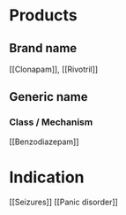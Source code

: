 # Products

## Brand name
[[Clonapam]], [[Rivotril]]

## Generic name


### Class / Mechanism
[[Benzodiazepam]]

# Indication
[[Seizures]]
[[Panic disorder]]
